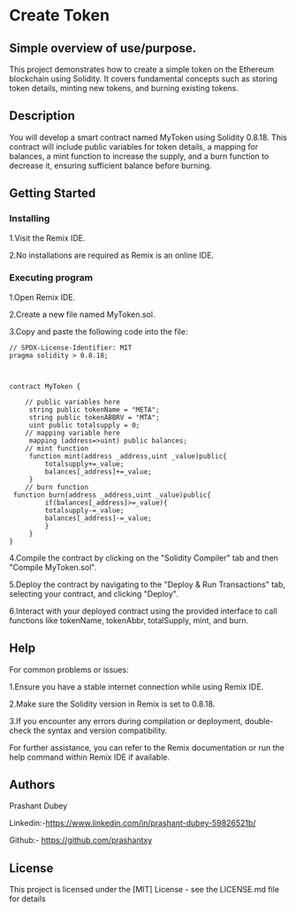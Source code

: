 # Create Token

## Simple overview of use/purpose.

This project demonstrates how to create a simple token on the Ethereum blockchain using Solidity. It covers fundamental concepts such as storing token details, minting new tokens, and burning existing tokens.

## Description

You will develop a smart contract named MyToken using Solidity 0.8.18. This contract will include public variables for token details, a mapping for balances, a mint function to increase the supply, and a burn function to decrease it, ensuring sufficient balance before burning.

## Getting Started
### Installing
1.Visit the Remix IDE.

2.No installations are required as Remix is an online IDE.

### Executing program

1.Open Remix IDE.

2.Create a new file named MyToken.sol.

3.Copy and paste the following code into the file:
```
// SPDX-License-Identifier: MIT
pragma solidity > 0.8.18;



contract MyToken {

    // public variables here
     string public tokenName = "META";
     string public tokenABBRV = "MTA";
     uint public totalsupply = 0;
    // mapping variable here
     mapping (address=>uint) public balances;
    // mint function
     function mint(address _address,uint _value)public{
         totalsupply+=_value;
         balances[_address]+=_value;
     }
    // burn function
 function burn(address _address,uint _value)public{
         if(balances[_address]>=_value){
         totalsupply-=_value;
         balances[_address]-=_value;
         }
     }
}
```
4.Compile the contract by clicking on the "Solidity Compiler" tab and then "Compile MyToken.sol".

5.Deploy the contract by navigating to the "Deploy & Run Transactions" tab, selecting your contract, and clicking "Deploy".

6.Interact with your deployed contract using the provided interface to call functions like tokenName, tokenAbbr, totalSupply, mint, and burn.
## Help

For common problems or issues:

   1.Ensure you have a stable internet connection while using Remix IDE.

   2.Make sure the Solidity version in Remix is set to 0.8.18.

   3.If you encounter any errors during compilation or deployment, double-check the syntax and version compatibility.

For further assistance, you can refer to the Remix documentation or run the help command within Remix IDE if available.


## Authors

Prashant Dubey

 Linkedin:-https://www.linkedin.com/in/prashant-dubey-59826521b/

 Github:- https://github.com/prashantxy


## License

This project is licensed under the [MIT] License - see the LICENSE.md file for details

